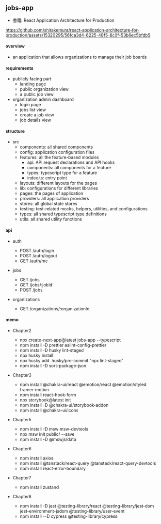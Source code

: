 ## jobs-app

- 書籍: React Application Architecture for Production

https://github.com/shitakemura/react-application-architecture-for-production/assets/15320295/56fca3d4-6225-48f5-8c0f-53b6ec5bfdb5

#### overview

- an application that allows organizations to manage their job boards

#### requirements

- publicly facing part
  - landing page
  - public organization view
  - a public job view
- organization admin dashboard
  - login page
  - jobs list view
  - create a job view
  - job details view

#### structure

- src
  - components: all shared components
  - config: application configuration files
  - features: all the feature-based modules
    - api: API request declarations and API hooks
    - components: all components for a feature
    - types: typescript type for a feature
    - index.ts: entry point
  - layouts: different layouts for the pages
  - lib: configurations for different libraries
  - pages: the pages of application
  - providers: all application providers
  - stores: all global state stores
  - testing: test-related mocks, helpers, utilities, and configurations
  - types: all shared typescript type definitions
  - utils: all shared utility functions

#### api

- auth

  - POST /auth/login
  - POST /auth/logout
  - GET /auth/me

- jobs

  - GET /jobs
  - GET /jobs/:jobId
  - POST /jobs

- organizations
  - GET /organizations/:organizationId

#### memo

- Chapter2

  - npx create-next-app@latest jobs-app --typescript
  - npm install -D prettier eslint-config-prettier
  - npm install -D husky lint-staged
  - npx husky install
  - npx husky add .husky/pre-commit "npx lint-staged"
  - npm install -D sort-package-json

- Chapter3

  - npm install @chakra-ui/react @emotion/react @emotion/styled framer-motion
  - npm install react-hook-form
  - npx storybook@latest init
  - npm install -D @chakra-ui/storybook-addon
  - npm install @chakra-ui/icons

- Chapter5

  - npm install -D msw msw-devtools
  - npx msw init public/ --save
  - npm install -D @mswjs/data

- Chapter6

  - npm install axios
  - npm install @tanstack/react-query @tanstack/react-query-devtools
  - npm install react-error-boundary

- Chapter7

  - npm install zustand

- Chapter8

  - npm install -D jest @testing-library/react @testing-library/jest-dom jest-environment-jsdom @testing-library/user-event
  - npm install --D cypress @testing-library/cypress
